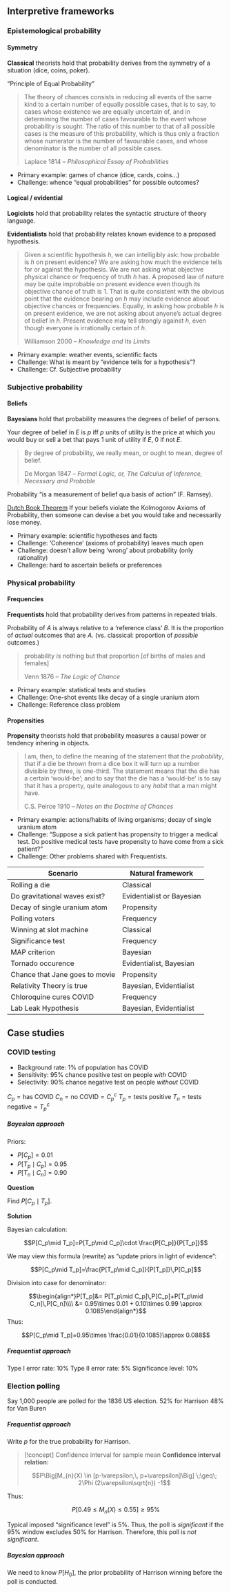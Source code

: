 
## Interpretive frameworks

### Epistemological probability
#### Symmetry
**Classical** theorists hold that probability derives from the symmetry of a situation (dice, coins, poker).

“Principle of Equal Probability”

> The theory of chances consists in reducing all events of the same kind to a certain number of equally possible cases, that is to say, to cases whose existence we are equally uncertain of, and in determining the number of cases favourable to the event whose probability is sought. The ratio of this number to that of all possible cases is the measure of this probability, which is thus only a fraction whose numerator is the number of favourable cases, and whose denominator is the number of all possible cases.
> 
> Laplace 1814 – *Philosophical Essay of Probabilities*

- Primary example: games of chance (dice, cards, coins...)
- Challenge: whence “equal probabilities” for possible outcomes?

#### Logical / evidential

**Logicists** hold that probability relates the syntactic structure of theory language.

**Evidentialists** hold that probability relates known evidence to a proposed hypothesis.

> Given a scientific hypothesis $h$, we can intelligibly ask: how probable is $h$ on present evidence? We are asking how much the evidence tells for or against the hypothesis. We are not asking what objective physical chance or frequency of truth $h$ has. A proposed law of nature may be quite improbable on present evidence even though its objective chance of truth is 1. That is quite consistent with the obvious point that the evidence bearing on $h$ may include evidence about objective chances or frequencies. Equally, in asking how probable $h$ is on present evidence, we are not asking about anyone’s actual degree of belief in $h$. Present evidence may tell strongly against $h$, even though everyone is irrationally certain of $h$.
> 
> Williamson 2000 – *Knowledge and Its Limits*

- Primary example: weather events, scientific facts
- Challenge: What is meant by “evidence tells for a hypothesis”?
- Challenge: Cf. Subjective probability

### Subjective probability

#### Beliefs
**Bayesians** hold that probability measures the degrees of belief of persons.

Your degree of belief in $E$ is $p$ iff $p$ units of utility is the price at which you would buy or sell a bet that pays 1 unit of utility if $E$, 0 if not $E$.

> By degree of probability, we really mean, or ought to mean, degree of belief.
> 
> De Morgan 1847 – *Formal Logic, or, The Calculus of Inference, Necessary and Probable*

Probability “is a measurement of belief qua basis of action” (F. Ramsey).

<u>Dutch Book Theorem</u>
If your beliefs violate the Kolmogorov Axioms of Probability, then someone can devise a bet you would take and necessarily lose money.

- Primary example: scientific hypotheses and facts
- Challenge: ‘Coherence’ (axioms of probability) leaves much open
- Challenge: doesn’t allow being ‘wrong’ about probability (only rationality)
- Challenge: hard to ascertain beliefs or preferences


### Physical probability
#### Frequencies
**Frequentists** hold that probability derives from patterns in repeated trials.

Probability of $A$ is always relative to a ‘reference class’ $B$. It is the proportion of *actual* outcomes that are $A$. (vs. classical: proportion of *possible* outcomes.)

> probability _is_ nothing but that proportion \[of births of males and females]
> 
> Venn 1876 – *The Logic of Chance*

- Primary example: statistical tests and studies
- Challenge: One-shot events like decay of a single uranium atom
- Challenge: Reference class problem

#### Propensities
**Propensity** theorists hold that probability measures a causal power or tendency inhering in objects.

> I am, then, to define the meaning of the statement that the _probability_, that if a die be thrown from a dice box it will turn up a number divisible by three, is one-third. The statement means that the die has a certain ‘would-be’; and to say that the die has a ‘would-be’ is to say that it has a property, quite analogous to any _habit_ that a man might have.
> 
> C.S. Peirce 1910 – *Notes on the Doctrine of Chances*

- Primary example: actions/habits of living organisms; decay of single uranium atom
- Challenge: “Suppose a sick patient has propensity to trigger a medical test. Do positive medical tests have propensity to have come from a sick patient?”
- Challenge: Other problems shared with Frequentists.


| Scenario                       | Natural framework         |
| ------------------------------ | ------------------------- |
| Rolling a die                  | Classical                 |
| Do gravitational waves exist?  | Evidentialist or Bayesian |
| Decay of single uranium atom   | Propensity                |
| Polling voters                 | Frequency                 |
| Winning at slot machine        | Classical                 |
| Significance test              | Frequency                 |
| MAP criterion                  | Bayesian                  |
| Tornado occurence              | Evidentialist, Bayesian   |
| Chance that Jane goes to movie | Propensity                |
| Relativity Theory is true      | Bayesian, Evidentialist   |
| Chloroquine cures COVID        | Frequency                 |
| Lab Leak Hypothesis            | Bayesian, Evidentialist   |


## Case studies

### COVID testing

- Background rate: 1% of population has COVID
- Sensitivity: 95% chance positive test on people *with* COVID
- Selectivity: 90% chance negative test on people *without* COVID

$C_p=\text{has COVID}$
$C_n=\text{no COVID}=C_p^c$
$T_p=\text{tests positive}$
$T_n=\text{tests negative}=T_p^c$

##### Bayesian approach

Priors: 
- $P[C_p]=0.01$
- $P[T_p\mid C_p]=0.95$
- $P[T_n\mid C_n]=0.90$

**Question**

Find $P[C_p\mid T_p]$.

**Solution**

Bayesian calculation: 

$$P[C_p\mid T_p]=P[T_p\mid C_p]\cdot \frac{P[C_p]}{P[T_p]}$$

We may view this formula (rewrite) as “update priors in light of evidence”: 

$$P[C_p\mid T_p]=\frac{P[T_p\mid C_p]}{P[T_p]}\,P[C_p]$$

Division into case for denominator: 

$$\begin{align*}P[T_p]&= P[T_p\mid C_p]\,P[C_p]+P[T_p\mid C_n]\,P[C_n]\\\\ &= 0.95\times 0.01 + 0.10\times 0.99 \approx 0.1085\end{align*}$$
Thus: 

$$P[C_p\mid T_p]=0.95\times \frac{0.01}{0.1085}\approx 0.088$$


##### Frequentist approach

Type I error rate: 10%
Type II error rate: 5%
Significance level: 10%

### Election polling

Say 1,000 people are polled for the 1836 US election.
52% for Harrison
48% for Van Buren

##### Frequentist approach

Write $p$ for the true probability for Harrison.

> [!concept] Confidence interval for sample mean
> **Confidence interval relation:** 
> 
> $$P\Big[M_{n}(X) \in [p-\varepsilon,\, p+\varepsilon]\Big] \;\geq\; 2\Phi (2\varepsilon\sqrt{n}) -1$$

Thus: 

$$P\Big[0.49\leq M_n(X)\leq 0.55\Big] \geq 95\%$$

Typical imposed “significance level” is 5%. Thus, the poll is *significant* if the 95% window excludes 50% for Harrison. Therefore, this poll is *not significant*.

##### Bayesian approach

We need to know $P[H_0]$, the prior probability of Harrison winning before the poll is conducted.

